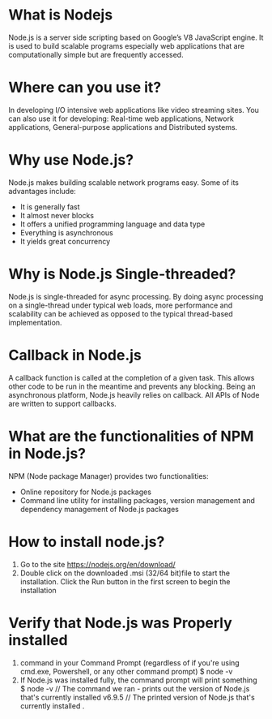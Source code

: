 

# What is Nodejs 

Node.js is a server side scripting based on Google’s V8 JavaScript engine. It is used to build scalable programs especially web applications that are computationally simple but are frequently accessed. 

# Where can you use it?

In developing I/O intensive web applications like video streaming sites. You can also use it for developing: Real-time web applications, Network applications, General-purpose applications and Distributed systems.

# Why use Node.js?

Node.js makes building scalable network programs easy. Some of its advantages include:
- It is generally fast
- It almost never blocks
- It offers a unified programming language and data type
- Everything is asynchronous 
- It yields great concurrency

# Why is Node.js Single-threaded?

Node.js is single-threaded for async processing. By doing async processing on a single-thread under typical web loads, more performance and scalability can be achieved as opposed to the typical thread-based implementation. 

# Callback in Node.js

A callback function is called at the completion of a given task. This allows other code to be run in the meantime and prevents any blocking.  Being an asynchronous platform, Node.js heavily relies on callback. All APIs of Node are written to support callbacks. 

# What are the functionalities of NPM in Node.js?

NPM (Node package Manager) provides two functionalities:

- Online repository for Node.js packages
- Command line utility for installing packages, version management and dependency management of Node.js packages

# How to install node.js?
1. Go to the site https://nodejs.org/en/download/
2. Double click on the downloaded .msi (32/64 bit)file to start the installation. Click the Run button in the first screen to begin the installation

# Verify that Node.js was Properly installed
1. command in your Command Prompt (regardless of if you're using cmd.exe, Powershell, or any other command prompt)
$ node -v
2. If Node.js was installed fully, the command prompt will print something
$ node -v // The command we ran - prints out the version of Node.js that's currently installed 
v6.9.5 // The printed version of Node.js that's currently installed .


